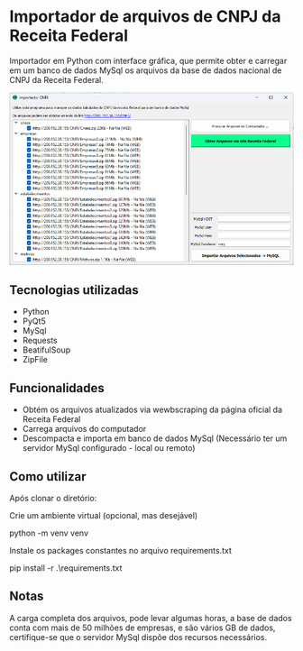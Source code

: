 Importador de arquivos de CNPJ da Receita Federal
=======================

Importador em Python com interface gráfica, que permite obter e carregar em um banco de dados MySql os arquivos da base de dados nacional de CNPJ da Receita Federal. 

![Preview](capture.png)

Tecnologias utilizadas
--------
- Python
- PyQt5
- MySql
- Requests
- BeatifulSoup
- ZipFile


Funcionalidades
--------

- Obtém os arquivos atualizados via wewbscraping da página oficial da Receita Federal
- Carrega arquivos do computador
- Descompacta e importa em banco de dados MySql (Necessário ter um servidor MySql configurado - local ou remoto)


Como utilizar
----------
Após clonar o diretório:

Crie um ambiente virtual (opcional, mas desejável)

python -m venv venv 

Instale os packages constantes no arquivo requirements.txt

pip install -r .\requirements.txt

Notas
----------

A carga completa dos arquivos, pode levar algumas horas, a base de dados conta com mais de 50 milhões de empresas, e são vários GB de dados, certifique-se que o servidor MySql dispõe dos recursos necessários.
